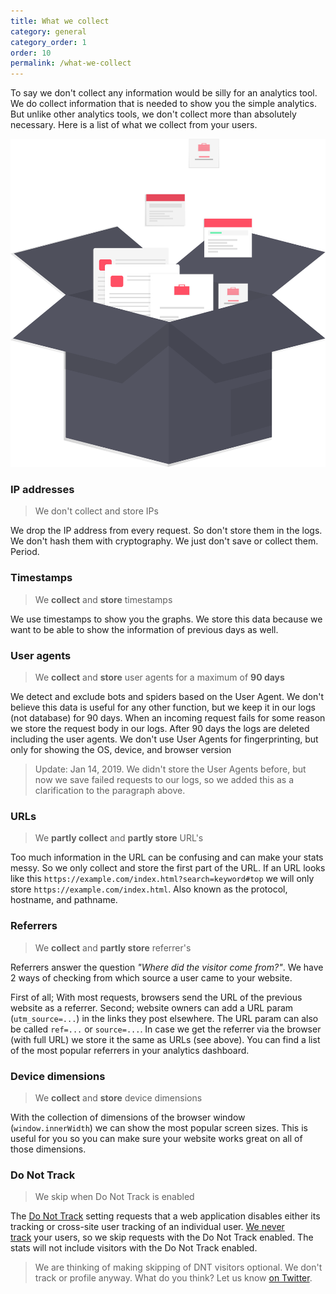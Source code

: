 ```yaml
---
title: What we collect
category: general
category_order: 1
order: 10
permalink: /what-we-collect
---
```


To say we don't collect any information would be silly for an analytics tool. We do collect information that is needed to show you the simple analytics. But unlike other analytics tools, we don't collect more than absolutely necessary. Here is a list of what we collect from your users.

<img class="undraw-svg" src="/images/undraw_collecting.svg" alt="">

### IP addresses

> We don't collect and store IPs

We drop the IP address from every request. So don't store them in the logs. We don't hash them with cryptography. We just don't save or collect them. Period.

### Timestamps

> We **collect** and **store** timestamps

We use timestamps to show you the graphs. We store this data because we want to be able to show the information of previous days as well.

### User agents

> We **collect** and **store** user agents for a maximum of **90 days**

We detect and exclude bots and spiders based on the User Agent. We don't believe this data is useful for any other function, but we keep it in our logs (not database) for 90 days. When an incoming request fails for some reason we store the request body in our logs. After 90 days the logs are deleted including the user agents. We don't use User Agents for fingerprinting, but only for showing the OS, device, and browser version

> Update: Jan 14, 2019. We didn't store the User Agents before, but now we save failed requests to our logs, so we added this as a clarification to the paragraph above.

### URLs

> We **partly collect** and **partly store** URL's

Too much information in the URL can be confusing and can make your stats messy. So we only collect and store the first part of the URL. If an URL looks like this `https://example.com/index.html?search=keyword#top` we will only store `https://example.com/index.html`. Also known as the protocol, hostname, and pathname.

### Referrers

> We **collect** and **partly store** referrer's

Referrers answer the question _"Where did the visitor come from?"_. We have 2 ways of checking from which source a user came to your website.

First of all; With most requests, browsers send the URL of the previous website as a referrer. Second; website owners can add a URL param (`utm_source=...`) in the links they post elsewhere. The URL param can also be called `ref=...` or `source=...`. In case we get the referrer via the browser (with full URL) we store it the same as URLs (see above). You can find a list of the most popular referrers in your analytics dashboard.

### Device dimensions

> We **collect** and **store** device dimensions

With the collection of dimensions of the browser window (`window.innerWidth`) we can show the most popular screen sizes. This is useful for you so you can make sure your website works great on all of those dimensions.

### Do Not Track

> We skip when Do Not Track is enabled

The <a href="https://en.wikipedia.org/wiki/Do_Not_Track">Do Not Track</a> setting requests that a web application disables either its tracking or cross-site user tracking of an individual user. <a href="/no-tracking">We never track</a> your users, so we skip requests with the Do Not Track enabled. The stats will not include visitors with the Do Not Track enabled.

> We are thinking of making skipping of DNT visitors optional. We don't track or profile anyway. What do you think? Let us know [on Twitter](https://twitter.com/intent/user?screen_name=SimpleAnalytic).

